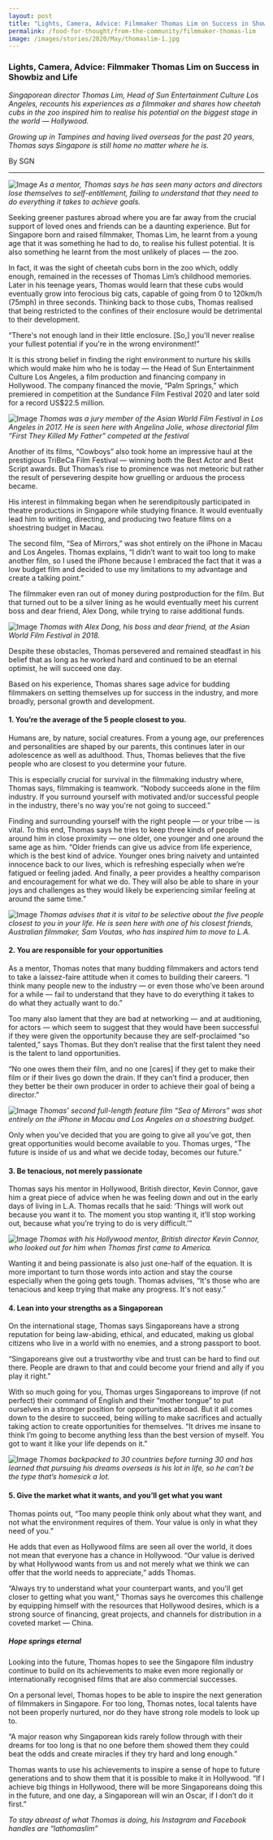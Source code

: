 ```yaml
---
layout: post
title: "Lights, Camera, Advice: Filmmaker Thomas Lim on Success in Showbiz and Life"
permalink: /food-for-thought/from-the-community/filmmaker-thomas-lim
image: /images/stories/2020/May/thomaslim-1.jpg
---
```


### Lights, Camera, Advice: Filmmaker Thomas Lim on Success in Showbiz and Life

_Singaporean director Thomas Lim, Head of Sun Entertainment Culture Los Angeles, recounts his experiences as a filmmaker and shares how cheetah cubs in the zoo inspired him to realise his potential on the biggest stage in the world — Hollywood._ 

_Growing up in Tampines and having lived overseas for the past 20 years, Thomas says Singapore is still home no matter where he is._

By SGN

<hr>

![Image](/images/stories/2020/May/thomaslim-1.jpg)
_As a mentor, Thomas says he has seen many actors and directors lose themselves to self-entitlement, failing to understand that they need to do everything it takes to achieve goals._

Seeking greener pastures abroad where you are far away from the crucial support of loved ones and friends can be a daunting experience. But for Singapore born and raised filmmaker, Thomas Lim, he learnt from a young age that it was something he had to do, to realise his fullest potential. It is also something he learnt from the most unlikely of places — the zoo.

In fact, it was the sight of cheetah cubs born in the zoo which, oddly enough, remained in the recesses of Thomas Lim’s childhood memories. Later in his teenage years, Thomas would learn that these cubs would eventually grow into ferocious big cats, capable of going from 0 to 120km/h (75mph) in three seconds. Thinking back to those cubs, Thomas realised that being restricted to the confines of their enclosure would be detrimental to their development. 

“There's not enough land in their little enclosure. [So,] you'll never realise your fullest potential if you're in the wrong environment!” 

It is this strong belief in finding the right environment to nurture his skills which would make him who he is today — the Head of Sun Entertainment Culture Los Angeles, a film production and financing company in Hollywood. The company financed the movie, “Palm Springs,” which premiered in competition at the Sundance Film Festival 2020 and later sold for a record US$22.5 million. 

![Image](/images/stories/2020/May/thomaslim-2.jpg)
_Thomas was a jury member of the Asian World Film Festival in Los Angeles in 2017. He is seen here with Angelina Jolie, whose directorial film “First They Killed My Father” competed at the festival_

Another of its films, “Cowboys” also took home an impressive haul at the prestigious TriBeCa Film Festival — winning both the Best Actor and Best Script awards. But Thomas’s rise to prominence was not meteoric but rather the result of persevering despite how gruelling or arduous the process became.

His interest in filmmaking began when he serendipitously participated in theatre productions in Singapore while studying finance. It would eventually lead him to writing, directing, and producing two feature films on a shoestring budget in Macau. 

The second film, “Sea of Mirrors,” was shot entirely on the iPhone in Macau and Los Angeles. Thomas explains, “I didn’t want to wait too long to make another film, so I used the iPhone because I embraced the fact that it was a low budget film and decided to use my limitations to my advantage and create a talking point.” 

The filmmaker even ran out of money during postproduction for the film. But that turned out to be a silver lining as he would eventually meet his current boss and dear friend, Alex Dong, while trying to raise additional funds.

![Image](/images/stories/2020/May/thomaslim-3.jpg)
_Thomas with Alex Dong, his boss and dear friend, at the Asian World Film Festival in 2018._

Despite these obstacles, Thomas persevered and remained steadfast in his belief that as long as he worked hard and continued to be an eternal optimist, he will succeed one day. 

Based on his experience, Thomas shares sage advice for budding filmmakers on setting themselves up for success in the industry, and more broadly, personal growth and development. 

#### 1. You’re the average of the 5 people closest to you.

Humans are, by nature, social creatures. From a young age, our preferences and personalities are shaped by our parents, this continues later in our adolescence as well as adulthood. Thus, Thomas believes that the five people who are closest to you determine your future. 

This is especially crucial for survival in the filmmaking industry where, Thomas says, filmmaking is teamwork. “Nobody succeeds alone in the film industry. If you surround yourself with motivated and/or successful people in the industry, there's no way you're not going to succeed.”

Finding and surrounding yourself with the right people — or your tribe — is vital. To this end, Thomas says he tries to keep three kinds of people around him in close proximity — one older, one younger and one around the same age as him. “Older friends can give us advice from life experience, which is the best kind of advice. Younger ones bring naivety and untainted innocence back to our lives, which is refreshing especially when we’re fatigued or feeling jaded. And finally, a peer provides a healthy comparison and encouragement for what we do. They will also be able to share in your joys and challenges as they would likely be experiencing similar feeling at around the same time.”

![Image](/images/stories/2020/May/thomaslim-4.jpg)
_Thomas advises that it is vital to be selective about the five people closest to you in your life. He is seen here with one of his closest friends, Australian filmmaker, Sam Voutas, who has inspired him to move to L.A._

#### 2.	You are responsible for your opportunities

As a mentor, Thomas notes that many budding filmmakers and actors tend to take a laissez-faire attitude when it comes to building their careers. “I think many people new to the industry — or even those who’ve been around for a while — fail to understand that they have to do everything it takes to do what they actually want to do.”

Too many also lament that they are bad at networking — and at auditioning, for actors — which seem to suggest that they would have been successful if they were given the opportunity because they are self-proclaimed “so talented,” says Thomas. But they don’t realise that the first talent they need is the talent to land opportunities. 

“No one owes them their film, and no one [cares] if they get to make their film or if their lives go down the drain. If they can’t find a producer, then they better be their own producer in order to achieve their goal of being a director.” 

![Image](/images/stories/2020/May/thomaslim-5.jpg)
_Thomas’ second full-length feature film “Sea of Mirrors” was shot entirely on the iPhone in Macau and Los Angeles on a shoestring budget._

Only when you’ve decided that you are going to give all you’ve got, then great opportunities would become available to you. Thomas urges, “The future is inside of us and what we decide today, becomes our future.”

#### 3.	Be tenacious, not merely passionate

Thomas says his mentor in Hollywood, British director, Kevin Connor, gave him a great piece of advice when he was feeling down and out in the early days of living in L.A. Thomas recalls that he said: ‘Things will work out because you want it to. The moment you stop wanting it, it’ll stop working out, because what you’re trying to do is very difficult.’” 

![Image](/images/stories/2020/May/thomaslim-6.jpg)
_Thomas with his Hollywood mentor, British director Kevin Connor, who looked out for him when Thomas first came to America._

Wanting it and being passionate is also just one-half of the equation. It is more important to turn those words into action and stay the course especially when the going gets tough. Thomas advises, “It's those who are tenacious and keep trying that make any progress. It's not easy.”

#### 4.	Lean into your strengths as a Singaporean

On the international stage, Thomas says Singaporeans have a strong reputation for being law-abiding, ethical, and educated, making us global citizens who live in a world with no enemies, and a strong passport to boot. 

“Singaporeans give out a trustworthy vibe and trust can be hard to find out there. People are drawn to that and could become your friend and ally if you play it right.”

With so much going for you, Thomas urges Singaporeans to improve (if not perfect) their command of English and their “mother tongue” to put ourselves in a stronger position for opportunities abroad. But it all comes down to the desire to succeed, being willing to make sacrifices and actually taking action to create opportunities for themselves. “It drives me insane to think I’m going to become anything less than the best version of myself. You got to want it like your life depends on it.”   

![Image](/images/stories/2020/May/thomaslim-7.jpg)
_Thomas backpacked to 30 countries before turning 30 and has learned that pursuing his dreams overseas is his lot in life, so he can’t be the type that’s homesick a lot._

#### 5. Give the market what it wants, and you’ll get what you want

Thomas points out, “Too many people think only about what they want, and not what the environment requires of them. Your value is only in what they need of you.”

He adds that even as Hollywood films are seen all over the world, it does not mean that everyone has a chance in Hollywood. “Our value is derived by what Hollywood wants from us and not merely what we think we can offer that the world needs to appreciate,” adds Thomas.

“Always try to understand what your counterpart wants, and you'll get closer to getting what you want,” Thomas says he overcomes this challenge by equipping himself with the resources that Hollywood desires, which is a strong source of financing, great projects, and channels for distribution in a coveted market — China.

##### Hope springs eternal

Looking into the future, Thomas hopes to see the Singapore film industry continue to build on its achievements to make even more regionally or internationally recognised films that are also commercial successes.

On a personal level, Thomas hopes to be able to inspire the next generation of filmmakers in Singapore. For too long, Thomas notes, local talents have not been properly nurtured, nor do they have strong role models to look up to. 

“A major reason why Singaporean kids rarely follow through with their dreams for too long is that no one before them showed them they could beat the odds and create miracles if they try hard and long enough.”

Thomas wants to use his achievements to inspire a sense of hope to future generations and to show them that it is possible to make it in Hollywood. “If I achieve big things in Hollywood, there will be more Singaporeans doing this in the future, and one day, a Singaporean will win an Oscar, if I don’t do it first.”

_To stay abreast of what Thomas is doing, his Instagram and Facebook handles are “lathomaslim”_
